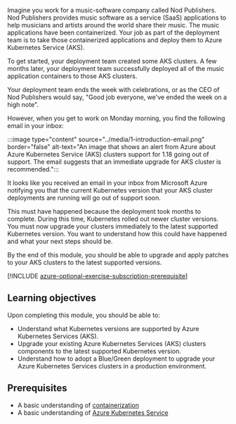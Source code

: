 Imagine you work for a music-software company called Nod Publishers. Nod Publishers provides music software as a service (SaaS) applications to help musicians and artists around the world share their music. The music applications have been containerized. Your job as part of the deployment team is to take those containerized applications and deploy them to Azure Kubernetes Service (AKS).

To get started, your deployment team created some AKS clusters. A few months later, your deployment team successfully deployed all of the music application containers to those AKS clusters.

Your deployment team ends the week with celebrations, or as the CEO of Nod Publishers would say, "Good job everyone, we've ended the week on a high note".

However, when you get to work on Monday morning, you find the following email in your inbox:

:::image type="content" source="../media/1-introduction-email.png" border="false" alt-text="An image that shows an alert from Azure about Azure Kubernetes Service (AKS) clusters support for 1.18 going out of support. The email suggests that an immediate upgrade for AKS cluster is recommended.":::

It looks like you received an email in your inbox from Microsoft Azure notifying you that the current Kubernetes version that your AKS cluster deployments are running will go out of support soon.

This must have happened because the deployment took months to complete. During this time, Kubernetes rolled out newer cluster versions. You must now upgrade your clusters immediately to the latest supported Kubernetes version. You want to understand how this could have happened and what your next steps should be.

By the end of this module, you should be able to upgrade and apply patches to your AKS clusters to the latest supported versions.

[!INCLUDE [azure-optional-exercise-subscription-prerequisite](../../../includes/azure-optional-exercise-subscription-prerequisite.md)]

## Learning objectives

Upon completing this module, you should be able to:

- Understand what Kubernetes versions are supported by Azure Kubernetes Services (AKS).
- Upgrade your existing Azure Kubernetes Services (AKS) clusters components to the latest supported Kubernetes version.
- Understand how to adopt a Blue/Green deployment to upgrade your Azure Kubernetes Services clusters in a production environment.

## Prerequisites

- A basic understanding of [containerization](/training/modules/intro-to-docker-containers/)
- A basic understanding of [Azure Kubernetes Service](/training/modules/intro-to-azure-kubernetes-service/)
